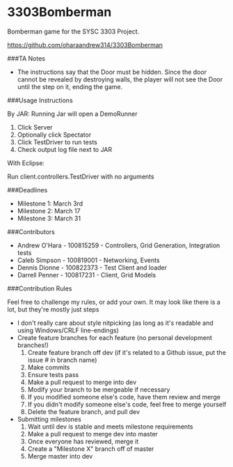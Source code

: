 3303Bomberman
=============

Bomberman game for the SYSC 3303 Project.

https://github.com/oharaandrew314/3303Bomberman

###TA Notes

- The instructions say that the Door must be hidden.  Since the door cannot be revealed by destroying walls, the player will not see the Door until the step on it, ending the game.

###Usage Instructions

By JAR:
Running Jar will open a DemoRunner

1. Click Server
2. Optionally click Spectator
3. Click TestDriver to run tests
4. Check output log file next to JAR

With Eclipse:

Run client.controllers.TestDriver with no arguments

###Deadlines
- Milestone 1: March 3rd
- Milestone 2: March 17
- Milestone 3: March 31

###Contributors
- Andrew O'Hara - 100815259  - Controllers, Grid Generation, Integration tests
- Caleb Simpson - 100819001  - Networking, Events
- Dennis Dionne - 100822373  - Test Client and loader
- Darrell Penner - 100817231 - Client, Grid Models

###Contribution Rules

Feel free to challenge my rules, or add your own.
It may look like there is a lot, but they're mostly just steps

- I don't really care about style nitpicking (as long as it's readable and using Windows/CRLF line-endings)
- Create feature branches for each feature (no personal development branches!)
  1. Create feature branch off dev (if it's related to a Github issue, put the issue # in branch name)
  2. Make commits
  3. Ensure tests pass
  4. Make a pull request to merge into dev
  5. Modify your branch to be mergeable if necessary
  6. If you modified someone else's code, have them review and merge
  7. If you didn't modify someone else's code, feel free to merge yourself
  8. Delete the feature branch, and pull dev
- Submitting milestones
  1. Wait until dev is stable and meets milestone requirements
  2. Make a pull request to merge dev into master
  3. Once everyone has reviewed, merge it
  4. Create a "Milestone X" branch off of master
  5. Merge master into dev
